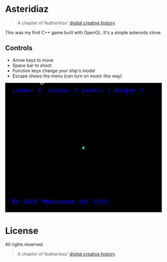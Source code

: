 # Asteridiaz

> A chapter of featherless' [digital creative history](https://github.com/featherless/digital-creative-history).

This was my first C++ game built with OpenGL. It's a simple asteroids clone.

## Controls

- Arrow keys to move
- Space bar to shoot
- Function keys change your ship's model
- Escape shows the menu (can turn on music this way)

![Asteridiaz](https://raw.githubusercontent.com/featherless/2002-Asteridiaz/master/gfx/preview.gif)

# License

All rights reserved.

> A chapter of featherless' [digital creative history](https://github.com/featherless/digital-creative-history).
